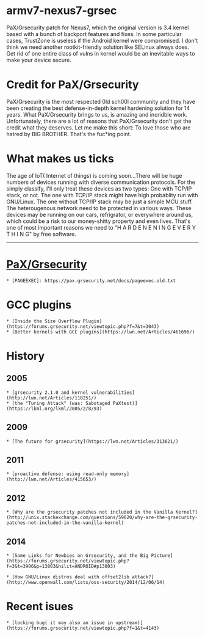 # armv7-nexus7-grsec

PaX/Grsecurity patch for Nexus7, which the original version is 3.4
kernel based with a bunch of backport features and fixes. In some
particular cases, TrustZone is useless if the Android kernel were
compromised. I don't think we need another rootkit-friendly solution
like SELinux always does. Get rid of one entire class of vulns in
kernel would be an inevitable ways to make your device secure.


# Credit for PaX/Grsecurity

PaX/Grsecurity is the most respected 0ld sch00l community and they
have been creating the best defense-in-depth kernel hardening solution
for 14 years. What PaX/Grsecurity brings to us, is amazing and
incridble work. Unfortunately, there are a lot of reasons that
PaX/Grsecurity don't get the credit what they deserves. Let me make
this short: To love those who are hatred by BIG BROTHER. That's the 
fuc*ing point.


# What makes us ticks

The age of IoT( Internet of things) is coming soon...There will be
huge numbers of devices running with diverse communication
protocols. For the simply classify, I'll only treat these devices as
two types: One with TCP/IP stack, or not. The one with TCP/IP stack
might have high probablity run with GNU/Linux. The one without TCP/IP
stack may be just a simple MCU stuff. The heterougenous network need
to be protected in various ways. These devices may be running on our
cars, refrigrator, or everywhere around us, which could be a risk to
our money-shitty property and even lives. That's one of most important
reasons we need to "H A R D E N E N I N G   E V E R Y T H I N G" by free
software.


----------------------------------------------------------------------

# [PaX/Grsecurity](https://grsecurity.net/)
	* [PAGEEXEC]: https://pax.grsecurity.net/docs/pageexec.old.txt

# GCC plugins
	* [Inside the Size Overflow Plugin](https://forums.grsecurity.net/viewtopic.php?f=7&t=3043)
	* [Better kernels with GCC plugins](https://lwn.net/Articles/461696/)

# History
## 2005
	* [grsecurity 2.1.0 and kernel vulnerabilities](http://lwn.net/Articles/118251/)
	* [the "Turing Attack" (was: Sabotaged PaXtest)](https://lkml.org/lkml/2005/2/8/93)

## 2009
	* [The future for grsecurity](https://lwn.net/Articles/313621/)

## 2011
	* [proactive defense: using read-only memory](http://lwn.net/Articles/415653/)

## 2012
	* [Why are the grsecurity patches not included in the Vanilla Kernel?](http://unix.stackexchange.com/questions/59020/why-are-the-grsecurity-patches-not-included-in-the-vanilla-kernel)

## 2014
	* [Some Links for Newbies on Grsecurity, and the Big Picture](https://forums.grsecurity.net/viewtopic.php?f=3&t=3906&p=13803&hilit=ANDROID#p13803)

	* [How GNU/Linux distros deal with offset2lib attack?](http://www.openwall.com/lists/oss-security/2014/12/06/14)

# Recent isues
	* [locking bug( it may also an issue in upstream)](https://forums.grsecurity.net/viewtopic.php?f=1&t=4143)
